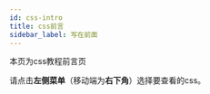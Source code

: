```yaml
---
id: css-intro
title: css前言
sidebar_label: 写在前面
---
```


本页为css教程前言页

请点击**左侧菜单**（移动端为**右下角**）选择要查看的css。